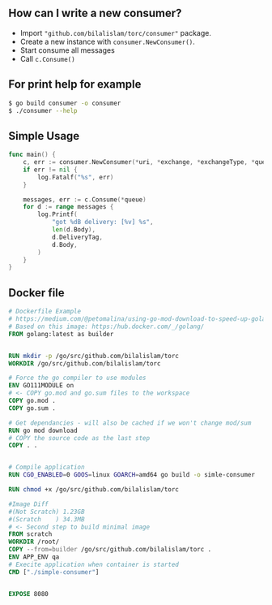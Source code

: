 
How can I write a new consumer?
---------------------------

* Import `"github.com/bilalislam/torc/consumer"` package.
* Create a new instance with `consumer.NewConsumer()`.
* Start consume all messages
* Call `c.Consume()`


For print help for example
---------------------------

```sh
$ go build consumer -o consumer
$ ./consumer --help
```

Simple Usage 
---------------------------

```go
func main() {
	c, err := consumer.NewConsumer(*uri, *exchange, *exchangeType, *queue, *bindingKey, *consumerTag)
	if err != nil {
		log.Fatalf("%s", err)
	}

	messages, err := c.Consume(*queue)
	for d := range messages {
		log.Printf(
			"got %dB delivery: [%v] %s",
			len(d.Body),
			d.DeliveryTag,
			d.Body,
		)
	}
}
```
Docker file
---------------------------

```dockerfile
# Dockerfile Example
# https://medium.com/@petomalina/using-go-mod-download-to-speed-up-golang-docker-builds-707591336888
# Based on this image: https:/hub.docker.com/_/golang/
FROM golang:latest as builder


RUN mkdir -p /go/src/github.com/bilalislam/torc
WORKDIR /go/src/github.com/bilalislam/torc

# Force the go compiler to use modules
ENV GO111MODULE on
# <- COPY go.mod and go.sum files to the workspace
COPY go.mod .
COPY go.sum .

# Get dependancies - will also be cached if we won't change mod/sum
RUN go mod download
# COPY the source code as the last step
COPY . .


# Compile application
RUN CGO_ENABLED=0 GOOS=linux GOARCH=amd64 go build -o simle-consumer

RUN chmod +x /go/src/github.com/bilalislam/torc

#Image Diff
#(Not Scratch) 1.23GB
#(Scratch    ) 34.3MB
# <- Second step to build minimal image
FROM scratch
WORKDIR /root/
COPY --from=builder /go/src/github.com/bilalislam/torc .
ENV APP_ENV qa
# Execite application when container is started
CMD ["./simple-consumer"]


EXPOSE 8080

```